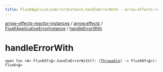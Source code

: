 ```yaml
---
title: FluxKApplicativeErrorInstance.handleErrorWith - arrow-effects-reactor-instances
---
```


[arrow-effects-reactor-instances](../../index.html) / [arrow.effects](../index.html) / [FluxKApplicativeErrorInstance](index.html) / [handleErrorWith](./handle-error-with.html)

# handleErrorWith

`open fun <A> FluxKOf<`[`A`](handle-error-with.html#A)`>.handleErrorWith(f: (`[`Throwable`](https://kotlinlang.org/api/latest/jvm/stdlib/kotlin/-throwable/index.html)`) -> FluxKOf<`[`A`](handle-error-with.html#A)`>): FluxK<`[`A`](handle-error-with.html#A)`>`